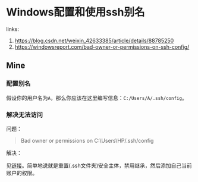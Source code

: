 # Windows配置和使用ssh别名

links:

1. <https://blog.csdn.net/weixin_42633385/article/details/88785250>
2. <https://windowsreport.com/bad-owner-or-permissions-on-ssh-config/>



## Mine

### 配置别名

假设你的用户名为`A`，那么你应该在这里编写信息：`C:/Users/A/.ssh/config`。

### 解决无法访问

问题：

> Bad owner or permissions on C:\\Users\\HP/.ssh/config

解决：

见[链接](https://windowsreport.com/bad-owner-or-permissions-on-ssh-config/)。简单地说就是重置(.ssh文件夹)安全主体，禁用继承，然后添加自己当前账户的权限。